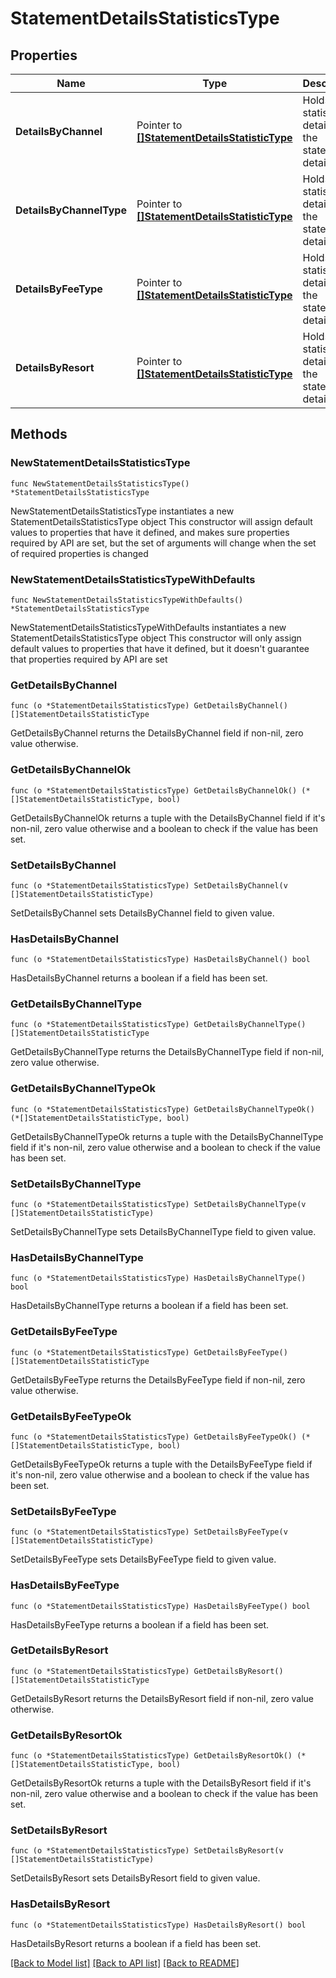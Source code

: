 # StatementDetailsStatisticsType

## Properties

Name | Type | Description | Notes
------------ | ------------- | ------------- | -------------
**DetailsByChannel** | Pointer to [**[]StatementDetailsStatisticType**](StatementDetailsStatisticType.md) | Holds the statistic details for the statement details. | [optional] 
**DetailsByChannelType** | Pointer to [**[]StatementDetailsStatisticType**](StatementDetailsStatisticType.md) | Holds the statistic details for the statement details. | [optional] 
**DetailsByFeeType** | Pointer to [**[]StatementDetailsStatisticType**](StatementDetailsStatisticType.md) | Holds the statistic details for the statement details. | [optional] 
**DetailsByResort** | Pointer to [**[]StatementDetailsStatisticType**](StatementDetailsStatisticType.md) | Holds the statistic details for the statement details. | [optional] 

## Methods

### NewStatementDetailsStatisticsType

`func NewStatementDetailsStatisticsType() *StatementDetailsStatisticsType`

NewStatementDetailsStatisticsType instantiates a new StatementDetailsStatisticsType object
This constructor will assign default values to properties that have it defined,
and makes sure properties required by API are set, but the set of arguments
will change when the set of required properties is changed

### NewStatementDetailsStatisticsTypeWithDefaults

`func NewStatementDetailsStatisticsTypeWithDefaults() *StatementDetailsStatisticsType`

NewStatementDetailsStatisticsTypeWithDefaults instantiates a new StatementDetailsStatisticsType object
This constructor will only assign default values to properties that have it defined,
but it doesn't guarantee that properties required by API are set

### GetDetailsByChannel

`func (o *StatementDetailsStatisticsType) GetDetailsByChannel() []StatementDetailsStatisticType`

GetDetailsByChannel returns the DetailsByChannel field if non-nil, zero value otherwise.

### GetDetailsByChannelOk

`func (o *StatementDetailsStatisticsType) GetDetailsByChannelOk() (*[]StatementDetailsStatisticType, bool)`

GetDetailsByChannelOk returns a tuple with the DetailsByChannel field if it's non-nil, zero value otherwise
and a boolean to check if the value has been set.

### SetDetailsByChannel

`func (o *StatementDetailsStatisticsType) SetDetailsByChannel(v []StatementDetailsStatisticType)`

SetDetailsByChannel sets DetailsByChannel field to given value.

### HasDetailsByChannel

`func (o *StatementDetailsStatisticsType) HasDetailsByChannel() bool`

HasDetailsByChannel returns a boolean if a field has been set.

### GetDetailsByChannelType

`func (o *StatementDetailsStatisticsType) GetDetailsByChannelType() []StatementDetailsStatisticType`

GetDetailsByChannelType returns the DetailsByChannelType field if non-nil, zero value otherwise.

### GetDetailsByChannelTypeOk

`func (o *StatementDetailsStatisticsType) GetDetailsByChannelTypeOk() (*[]StatementDetailsStatisticType, bool)`

GetDetailsByChannelTypeOk returns a tuple with the DetailsByChannelType field if it's non-nil, zero value otherwise
and a boolean to check if the value has been set.

### SetDetailsByChannelType

`func (o *StatementDetailsStatisticsType) SetDetailsByChannelType(v []StatementDetailsStatisticType)`

SetDetailsByChannelType sets DetailsByChannelType field to given value.

### HasDetailsByChannelType

`func (o *StatementDetailsStatisticsType) HasDetailsByChannelType() bool`

HasDetailsByChannelType returns a boolean if a field has been set.

### GetDetailsByFeeType

`func (o *StatementDetailsStatisticsType) GetDetailsByFeeType() []StatementDetailsStatisticType`

GetDetailsByFeeType returns the DetailsByFeeType field if non-nil, zero value otherwise.

### GetDetailsByFeeTypeOk

`func (o *StatementDetailsStatisticsType) GetDetailsByFeeTypeOk() (*[]StatementDetailsStatisticType, bool)`

GetDetailsByFeeTypeOk returns a tuple with the DetailsByFeeType field if it's non-nil, zero value otherwise
and a boolean to check if the value has been set.

### SetDetailsByFeeType

`func (o *StatementDetailsStatisticsType) SetDetailsByFeeType(v []StatementDetailsStatisticType)`

SetDetailsByFeeType sets DetailsByFeeType field to given value.

### HasDetailsByFeeType

`func (o *StatementDetailsStatisticsType) HasDetailsByFeeType() bool`

HasDetailsByFeeType returns a boolean if a field has been set.

### GetDetailsByResort

`func (o *StatementDetailsStatisticsType) GetDetailsByResort() []StatementDetailsStatisticType`

GetDetailsByResort returns the DetailsByResort field if non-nil, zero value otherwise.

### GetDetailsByResortOk

`func (o *StatementDetailsStatisticsType) GetDetailsByResortOk() (*[]StatementDetailsStatisticType, bool)`

GetDetailsByResortOk returns a tuple with the DetailsByResort field if it's non-nil, zero value otherwise
and a boolean to check if the value has been set.

### SetDetailsByResort

`func (o *StatementDetailsStatisticsType) SetDetailsByResort(v []StatementDetailsStatisticType)`

SetDetailsByResort sets DetailsByResort field to given value.

### HasDetailsByResort

`func (o *StatementDetailsStatisticsType) HasDetailsByResort() bool`

HasDetailsByResort returns a boolean if a field has been set.


[[Back to Model list]](../README.md#documentation-for-models) [[Back to API list]](../README.md#documentation-for-api-endpoints) [[Back to README]](../README.md)


